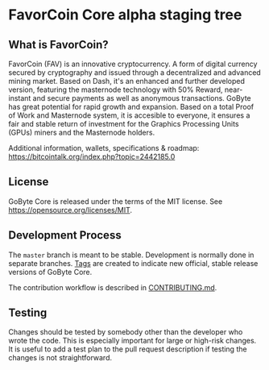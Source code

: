 FavorCoin Core alpha staging tree
===============================

What is FavorCoin?
----------------

FavorCoin (FAV) is an innovative cryptocurrency. A form of digital currency secured by cryptography and issued through a decentralized and advanced mining market. Based on Dash, it's an enhanced and further developed version, featuring the masternode technology with 50% Reward, near-instant and secure payments as well as anonymous transactions. GoByte has great potential for rapid growth and expansion. Based on a total Proof of Work and Masternode system, it is accesible to everyone, it ensures a fair and stable return of investment for the Graphics Processing Units (GPUs) miners and the Masternode holders.

Additional information, wallets, specifications & roadmap: https://bitcointalk.org/index.php?topic=2442185.0


License
-------

GoByte Core is released under the terms of the MIT license. See https://opensource.org/licenses/MIT.

Development Process
-------------------

The `master` branch is meant to be stable. Development is normally done in separate branches.
[Tags](https://github.com/favorcoin/tags) are created to indicate new official,
stable release versions of GoByte Core.

The contribution workflow is described in [CONTRIBUTING.md](CONTRIBUTING.md).

Testing
-------

Changes should be tested by somebody other than the developer who wrote the
code. This is especially important for large or high-risk changes. It is useful
to add a test plan to the pull request description if testing the changes is
not straightforward.

